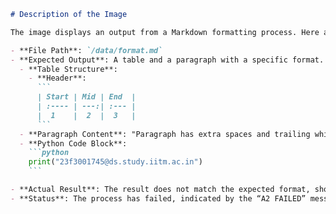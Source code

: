 ```markdown
# Description of the Image

The image displays an output from a Markdown formatting process. Here are the key components:

- **File Path**: `/data/format.md`
- **Expected Output**: A table and a paragraph with a specific format.
  - **Table Structure**:
    - **Header**: 
      ```
      | Start | Mid | End  |
      | :---- | ---:| :--- |
      |  1    |  2  |  3   |
      ```
  - **Paragraph Content**: "Paragraph has extra spaces and trailing whitespace."
  - **Python Code Block**:
    ```python
    print("23f3001745@ds.study.iitm.ac.in")
    ```

- **Actual Result**: The result does not match the expected format, showing trailing whitespace issues.
- **Status**: The process has failed, indicated by the “A2 FAILED” message.
```
